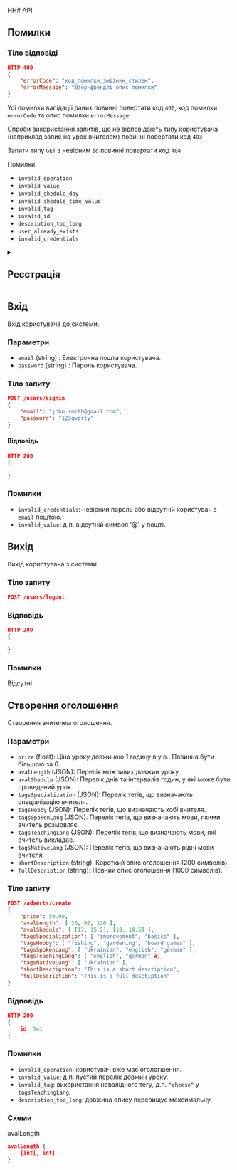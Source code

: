 HH# API

## Помилки

### Тіло відповіді

```json
HTTP 400
{
    "errorCode": "код_помилки_зміїним_стилем",
    "errorMessage": "Юзер-френдлі опис помилки"
}
```

Усі помилки валідації даних повинні повертати код `400`, код помилки `errorCode` та опис помилки `errorMessage`.

Спроби використання запитів, що не відповідають типу користувача (наприклад запис на урок вчителем) повинні повертати код `403`

Запити типу `GET` з невірним `id` повинні повертати код `404`

Помилки:

* `invalid_operation`
* `invalid_value`
* `invalid_shedule_day`
* `invalid_shedule_time_value`
* `invalid_tag`
* `invalid_id`
* `description_too_long`
* `user_already_exists`
* `invalid_credentials`

<details>
<summary>

## Реєстрація

</summary>

Створення нового користувача.

### Параметри

* `name` (string) : Ім'я користувача. Складається з ненульової кількості символів, що можуть бути розділені пробілами.

* `email` (string) : Електронна пошта користувача. На одну пошту може бути зареєстрований тільки один користувач.

* `password` (string) : Пароль користувача. Складається з 8-24 довільних символів.

### Тіло запиту

```json
POST /users/signup
{
"name": "John Smith",
"email": "john.smith@gmail.com",
"password": "123qwerty"
}
```

### Відповідь

```json
HTTP 200
{

}
```

### Помилки

* `user_already_exists`: пошта вже прив'язана до іншого користувача.

* `invalid_value:` д.п. відсутній символ '@' у пошті.

</details>

## Вхід

Вхід користувача до системи.

### Параметри

* `email` (string) : Електронна пошта користувача.
* `password` (string) : Пароль користувача.

### Тіло запиту

```json
POST /users/signin
{
    "email": "john.smith@gmail.com",
    "password": "123qwerty"
}
```

#### Відповідь

```json
HTTP 200
{

}
```

### Помилки

* `invalid_credentials`: невірний пароль або відсутній користувач з `email` поштою.
* `invalid_value`: д.п. відсутній символ '@' у пошті.

## Вихід

Вихід користувача з системи.

### Тіло запиту

```json
POST /users/logout
```

### Відповідь

```json
HTTP 200
{

}
```

### Помилки

Відсутні

## Створення оголошення

Створення вчителем оголошення.

### Параметри

* `price` (float): Ціна уроку довжиною 1 годину в у.о.. Повинна бути більшою за 0.
* `avalLength` (JSON): Перелік можливих довжин уроку.
* `avalShedule` (JSON): Перелік днів та інтервалів годин, у які може бути проведений урок.
* `tagsSpecialization` (JSON): Перелік тегів, що визначають спеціалізацію вчителя.
* `tagsHobby` (JSON): Перелік тегів, що визначають хобі вчителя.
* `tagsSpokenLang` (JSON): Перелік тегів, що визначають мови, якими вчитель розмовляє.
* `tagsTeachingLang` (JSON): Перелік тегів, що визначають мови, які вчитель викладає.
* `tagsNativeLang` (JSON): Перелік тегів, що визначають рідні мови вчителя.
* `shortDescription` (string): Короткий опис оголошення (200 символів).
* `fullDescription` (string): Повний опис оголошення (1000 символів).

### Тіло запиту

```json
POST /adverts/create
{
    "price": 59.99,
    "avalLength": [ 30, 60, 120 ],
    "avalShedule": [ [13, 15.5], [18, 18.5] ],
    "tagsSpecialization": [ "improvement", "basics" ],
    "tagsHobby": [ "fishing", "gardening", "board games" ],
    "tagsSpokenLang": [ "ukrainian", "english", "german" ],
    "tagsTeachingLang": [ "english", "german" a],
    "tagsNativeLang": [ "ukrainian" ],
    "shortDescription": "This is a short desctiption",
    "fullDescription": "This is a full desctiption"
}
```

### Відповідь

```json
HTTP 200
{
    id: 541
}
```

### Помилки

* `invalid_operation`: користувач вже має огологшення.
* `invalid_value`: д.п. пустий перелік довжин уроку.
* `invalid_tag`: використання невалідного тегу, д.п. `"cheese"` у `tagsTeachingLang`.
* `description_too_long`: довжина опису перевищує максимальну.

### Схеми

avalLength

```json
avalLength {
    [int[, int]
}
```
